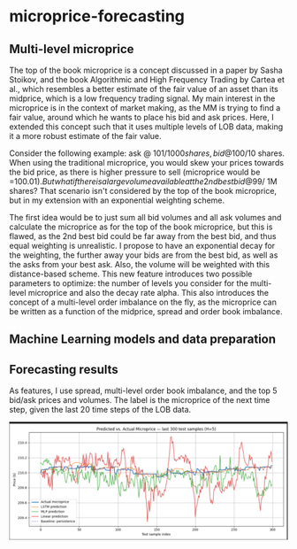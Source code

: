 # microprice-forecasting

## Multi-level microprice

The top of the book microprice is a concept discussed in a paper by Sasha Stoikov, and the book Algorithmic and High Frequency Trading by Cartea et al., which resembles a better estimate of the fair value of an asset than its midprice, which is a low frequency trading signal. My main interest in the microprice is in the context of market making, as the MM is trying to find a fair value, around which he wants to place his bid and ask prices.
Here, I extended this concept such that it uses multiple levels of LOB data, making it a more robust estimate of the fair value.

Consider the following example:
ask @ 101$/1000 shares,   bid @ 100$/10 shares. When using the traditional microprice, you would skew your prices towards the bid price, as there is higher pressure to sell  (microprice would be =100.01$).
But what if there is a large volume available at the 2nd best bid @ 99$/ 1M shares? 
That scenario isn't considered by the top of the book microprice, but in my extension with an exponential weighting scheme.

The first idea would be to just sum all bid volumes and all ask volumes and calculate the microprice as for the top of the book microprice, but this is flawed, as the 2nd best bid could be far away from the best bid, and thus equal weighting is unrealistic. I propose to have an exponential decay for the weighting, the further away your bids are from the best bid, as well as the asks from your best ask. Also, the volume will be weighted with this distance-based scheme.
This new feature introduces two possible parameters to optimize: the number of levels you consider for the multi-level microprice and also the decay rate alpha. 
This also introduces the concept of a multi-level order imbalance on the fly, as the microprice can be written as a function of the midprice, spread and order book imbalance.

## Machine Learning models and data preparation

## Forecasting results
As features, I use spread, multi-level order book imbalance, and the top 5 bid/ask prices and volumes.
The label is the microprice of the next time step, given the last 20 time steps of the LOB data.

![Trained Microprice Forecasts](micropriceforecast.png)
